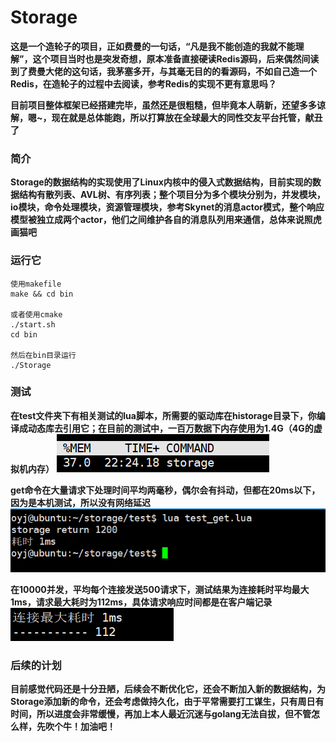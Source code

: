 # Storage

__这是一个造轮子的项目，正如费曼的一句话，“凡是我不能创造的我就不能理解”，这个项目当时也是突发奇想，原本准备直接硬读Redis源码，后来偶然间读到了费曼大佬的这句话，我茅塞多开，与其毫无目的的看源码，不如自己造一个Redis，在造轮子的过程中去阅读，参考Redis的实现不更有意思吗？__

__目前项目整体框架已经搭建完毕，虽然还是很粗糙，但毕竟本人萌新，还望多多谅解，嗯~，现在就是总体能跑，所以打算放在全球最大的同性交友平台托管，献丑了__

### 简介
__Storage的数据结构的实现使用了Linux内核中的侵入式数据结构，目前实现的数据结构有散列表、AVL树、有序列表；整个项目分为多个模块分别为，并发模块，io模块，命令处理模块，资源管理模块，参考Skynet的消息actor模式，整个响应模型被独立成两个actor，他们之间维护各自的消息队列用来通信，总体来说照虎画猫吧__

### 运行它
    使用makefile
    make && cd bin
    
    或者使用cmake
    ./start.sh
    cd bin
    
    然后在bin目录运行
    ./Storage

### 测试
__在test文件夹下有相关测试的lua脚本，所需要的驱动库在historage目录下，你编译成动态库去引用它；在目前的测试中，一百万数据下内存使用为1.4G（4G的虚拟机内存）__
    ![1](./doc/2023_10_06.png)

__get命令在大量请求下处理时间平均两毫秒，偶尔会有抖动，但都在20ms以下，因为是本机测试，所以没有网络延迟__
    ![2](./doc/2023.png)

__在10000并发，平均每个连接发送500请求下，测试结果为连接耗时平均最大1ms，请求最大耗时为112ms，具体请求响应时间都是在客户端记录__
    ![3](./doc/2023_10_29.png)  

    
### 后续的计划
__目前感觉代码还是十分丑陋，后续会不断优化它，还会不断加入新的数据结构，为Storage添加新的命令，还会考虑做持久化，由于平常需要打工谋生，只有周日有时间，所以进度会非常缓慢，再加上本人最近沉迷与golang无法自拔，但不管怎么样，先吹个牛！加油吧！__
